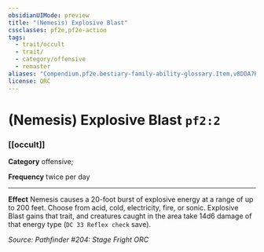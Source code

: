 ```yaml
---
obsidianUIMode: preview
title: "(Nemesis) Explosive Blast"
cssclasses: pf2e,pf2e-action
tags:
  - trait/occult
  - trait/
  - category/offensive
  - remaster
aliases: "Compendium.pf2e.bestiary-family-ability-glossary.Item.v8DDA7RFIt7ayv3z"
license: ORC
---
```

# (Nemesis) Explosive Blast `pf2:2`

### [[occult]]

**Category** offensive; 




**Frequency** twice per day

* * *

**Effect** Nemesis causes a 20-foot burst of explosive energy at a range of up to 200 feet. Choose from acid, cold, electricity, fire, or sonic. Explosive Blast gains that trait, and creatures caught in the area take 14d6 damage of that energy type (`DC 33 Reflex check` save).

*Source: Pathfinder #204: Stage Fright*
*ORC*
